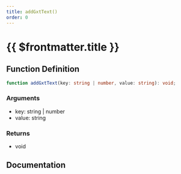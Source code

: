 ```yaml
---
title: addGxtText()
order: 0
---
```


# {{ $frontmatter.title }}

## Function Definition

```ts
function addGxtText(key: string | number, value: string): void;
```

### Arguments

* key: string | number
* value: string

### Returns

* void

## Documentation

<!--@include: ./parts/addGxtText.md-->
